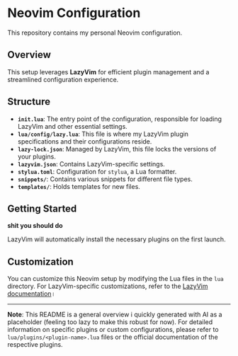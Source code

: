 # Neovim Configuration

This repository contains my personal Neovim configuration.

## Overview

This setup leverages **LazyVim** for efficient plugin management and a streamlined configuration experience.

## Structure

- **`init.lua`**: The entry point of the configuration, responsible for loading LazyVim and other essential settings.
- **`lua/config/lazy.lua`**: This file is  where my LazyVim plugin specifications and their configurations reside.
- **`lazy-lock.json`**: Managed by LazyVim, this file locks the versions of your plugins.
- **`lazyvim.json`**: Contains LazyVim-specific settings.
- **`stylua.toml`**: Configuration for `stylua`, a Lua formatter.
- **`snippets/`**: Contains various snippets for different file types.
- **`templates/`**: Holds templates for new files.

## Getting Started

**shit you should do**

LazyVim will automatically install the necessary plugins on the first launch.

## Customization

You can customize this Neovim setup by modifying the Lua files in the `lua` directory. For LazyVim-specific customizations, refer to the [LazyVim documentation](https://www.lazyvim.org/)।

---

**Note**: This README is a general overview i quickly generated with AI as a placeholder (feeling too lazy to make this robust for now). For detailed information on specific plugins or custom configurations, please refer to `lua/plugins/<plugin-name>.lua` files or the official documentation of the respective plugins.
